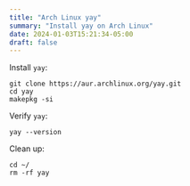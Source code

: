 ```yaml
---
title: "Arch Linux yay"
summary: "Install yay on Arch Linux"
date: 2024-01-03T15:21:34-05:00
draft: false
---
```


Install `yay`:

```shell
git clone https://aur.archlinux.org/yay.git
cd yay
makepkg -si
```

Verify `yay`:

```shell
yay --version
```

Clean up:

```shell
cd ~/
rm -rf yay
```
